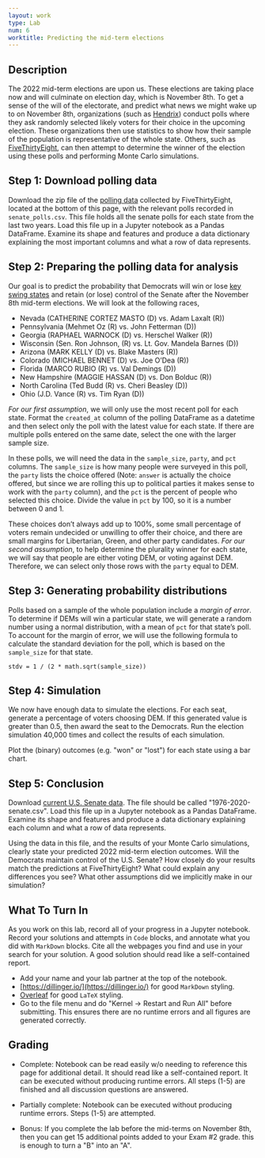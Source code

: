 ```yaml
---
layout: work
type: Lab
num: 6
worktitle: Predicting the mid-term elections
---
```


## Description

The 2022 mid-term elections are upon us. These elections are taking place now and will culminate on election day, which is November 8th. To get a sense of the will of the electorate, and predict what news we might wake up to on November 8th, organizations (such as [Hendrix](https://www.hendrix.edu/news/news.aspx?id=86521)) conduct polls where they ask randomly selected likely voters for their choice in the upcoming election. These organizations then use statistics to show how their sample of the population is representative of the whole state. Others, such as [FiveThirtyEight](https://fivethirtyeight.com/), can then attempt to determine the winner of the election using these polls and performing Monte Carlo simulations.


## Step 1: Download polling data

Download the zip file of the [polling data](https://projects.fivethirtyeight.com/2022-election-forecast/senate/) collected by FiveThirtyEight, located at the bottom of this page, with the relevant polls recorded in `senate_polls.csv`. This file holds all the senate polls for each state from the last two years. Load this file up in a Jupyter notebook as a Pandas DataFrame. Examine its shape and features and produce a data dictionary explaining the most important columns and what a row of data represents. 


## Step 2: Preparing the polling data for analysis

Our goal is to predict the probability that Democrats will win or lose [key swing states](https://www.politico.com/news/2022/10/15/senate-swing-state-polls-midterms-00061877) and retain (or lose) control of the Senate after the November 8th mid-term elections. We will look at the following races,

* Nevada (CATHERINE CORTEZ MASTO (D) vs. Adam Laxalt (R))
* Pennsylvania (Mehmet Oz (R) vs. John Fetterman (D))
* Georgia (RAPHAEL WARNOCK (D) vs. Herschel Walker (R))
* Wisconsin (Sen. Ron Johnson, (R) vs. Lt. Gov. Mandela Barnes (D))
* Arizona (MARK KELLY (D) vs. Blake Masters (R))
* Colorado (MICHAEL BENNET (D) vs. Joe O’Dea (R))
* Florida (MARCO RUBIO (R) vs. Val Demings (D))
* New Hampshire (MAGGIE HASSAN (D) vs. Don Bolduc (R))
* North Carolina (Ted Budd (R) vs. Cheri Beasley (D))
* Ohio (J.D. Vance (R) vs. Tim Ryan (D))


 _For our first assumption_, we will only use the most recent poll for each state. Format the `created_at` column of the polling DataFrame as a datetime and then select only the poll with the latest value for each state. If there are multiple polls entered on the same date, select the one with the larger sample size.

In these polls, we will need the data in the `sample_size`, `party`, and `pct` columns. The `sample_size` is how many people were surveyed in this poll, the `party` lists the choice offered (Note: `answer` is actually the choice offered, but since we are rolling this up to political parties it makes sense to work with the `party` column), and the `pct` is the percent of people who selected this choice. Divide the value in `pct` by 100, so it is a number between 0 and 1.

These choices don’t always add up to 100%, some small percentage of voters remain undecided or unwilling to offer their choice, and there are small margins for Libertarian, Green, and other party candidates. _For our second assumption_, to help determine the plurality winner for each state, we will say that people are either voting DEM, or voting against DEM. Therefore, we can select only those rows with the `party` equal to DEM.


## Step 3: Generating probability distributions

Polls based on a sample of the whole population include a _margin of error_. To determine if DEMs will win a particular state, we will generate a random number using a normal distribution, with a mean of `pct` for that state’s poll. To account for the margin of error, we will use the following formula to calculate the standard deviation for the poll, which is based on the `sample_size` for that state.


```
stdv = 1 / (2 * math.sqrt(sample_size))
```


## Step 4: Simulation

We now have enough data to simulate the elections. For each seat, generate a percentage of voters choosing DEM. If this generated value is greater than 0.5, then award the seat to the Democrats. Run the election simulation 40,000 times and collect the results of each simulation. 

Plot the (binary) outcomes (e.g. "won" or "lost") for each state using a bar chart.


## Step 5: Conclusion

Download [current U.S. Senate data](https://dataverse.harvard.edu/dataset.xhtml?persistentId=doi:10.7910/DVN/PEJ5QU). The file should be called "1976-2020-senate.csv". Load this file up in a Jupyter notebook as a Pandas DataFrame. Examine its shape and features and produce a data dictionary explaining each column and what a row of data represents. 

Using the data in this file, and the results of your Monte Carlo simulations, clearly state your predicted 2022 mid-term election outcomes. Will the Democrats maintain control of the U.S. Senate? How closely do your results match the predictions at FiveThirtyEight? What could explain any differences you see? What other assumptions did we implicitly make in our simulation?


## What To Turn In

As you work on this lab, record all of your progress in a Jupyter notebook. Record your solutions and attempts in `Code` blocks, and annotate what you did with `MarkDown` blocks. Cite all the webpages you find and use in your search for your solution. A good solution should read like a self-contained report.

* Add your name and your lab partner at the top of the notebook. 
* [https://dillinger.io/](https://dillinger.io/) for good `MarkDown` styling.
* [Overleaf](https://www.overleaf.com/learn/latex/Learn_LaTeX_in_30_minutes) for good `LaTeX` styling.
* Go to the file menu and do "Kernel -> Restart and Run All" before submitting. This ensures there are no runtime errors and all figures are generated correctly.


## Grading

* Complete: Notebook can be read easily w/o needing to reference this page for additional detail. It should read like a self-contained report. It can be executed without producing runtime errors. All steps (1-5) are finished and all discussion questions are answered.

* Partially complete: Notebook can be executed without producing runtime errors. Steps (1-5) are attempted.

* Bonus: If you complete the lab before the mid-terms on November 8th, then you can get 15 additional points added to your Exam #2 grade. this is enough to turn a "B" into an "A".
